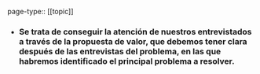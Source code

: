 page-type:: [[topic]]
- ### Se trata de conseguir la atención de nuestros entrevistados a través de la propuesta de valor, que debemos tener clara después de las entrevistas del problema, en las que habremos identificado el principal problema a resolver.


